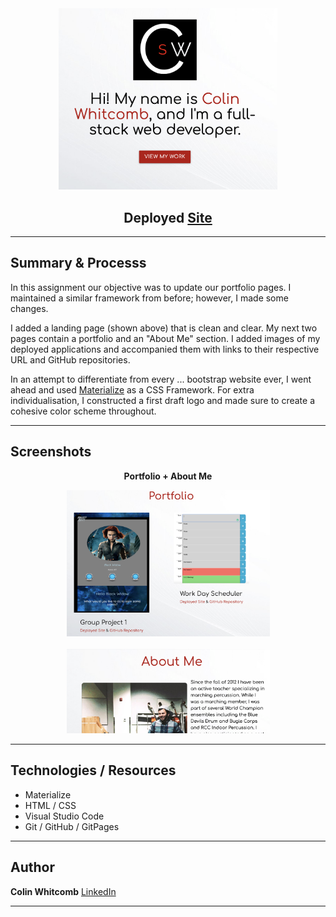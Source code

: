 
<div style="text-align:center">
    <img src="images/ss1.PNG" width="350" />
</div>
<div style="text-align:center">

</div>

<div style="text-align:center">

## Deployed <a href="https://colin-whitcomb.github.io/Portfolio/">Site</a>
</div>

___
## Summary & Processs

In this assignment our objective was to update our portfolio pages. I maintained a similar framework from before; however, I made some changes.

I added a landing page (shown above) that is clean and clear. My next two pages contain a portfolio and an "About Me" section. I added images of my deployed applications and accompanied them with links to their respective URL and GitHub repositories.

In an attempt to differentiate from every ... bootstrap website ever, I went ahead and used <a href="https://materializecss.com/">Materialize</a>
as a CSS Framework. For extra individualisation, I constructed a first draft logo and made sure to create a cohesive color scheme throughout. 
___
## Screenshots 
<div style="text-align:center">

**Portfolio + About Me**
</div>

<div style="text-align:center">
    <img src="images/ss2.PNG" width="325" />
</div>
<br>
<div style="text-align:center">
    <img src="images/ss3.PNG" width="325" />
</div>

___
## Technologies / Resources
- Materialize 
- HTML / CSS  
- Visual Studio Code
- Git / GitHub / GitPages
--- 
## Author

**Colin Whitcomb** [LinkedIn](https://www.linkedin.com/in/colin-whitcomb-b808301a6/)

___
